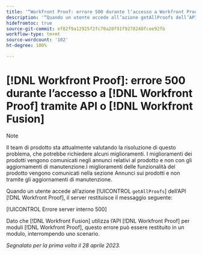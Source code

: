 ```yaml
---
title: '“Workfront Proof: errore 500 durante l’accesso a Workfront Proof tramite API o Workfront Fusion”'
description: '“Quando un utente accede all’azione getAllProofs dell’API Proof, il server Workfront Proof restituisce il messaggio: errore server interno 500”'
hidefromtoc: true
source-git-commit: ef82f9a12925f2fc70a20f91f9278240fcee92fb
workflow-type: tm+mt
source-wordcount: '102'
ht-degree: 100%

---
```



# [!DNL Workfront Proof]: errore 500 durante l’accesso a [!DNL Workfront Proof] tramite API o [!DNL Workfront Fusion]

>[!NOTE]
>
>Il team di prodotto sta attualmente valutando la risoluzione di questo problema, che potrebbe richiedere alcuni miglioramenti. I miglioramenti dei prodotti vengono comunicati negli annunci relativi al prodotto e non con gli aggiornamenti di manutenzione.I miglioramenti delle funzionalità del prodotto vengono comunicati nella sezione Annunci sui prodotti e non tramite gli aggiornamenti di manutenzione.

<!--This article is on Proof and Fusion TOCs-->

Quando un utente accede all’azione [!UICONTROL `getAllProofs`] dell’API [!DNL Workfront Proof], il server restituisce il messaggio seguente:

[!UICONTROL Errore server interno 500]

Dato che [!DNL Workfront Fusion] utilizza l’API [!DNL Workfront Proof] per moduli [!DNL Workfront Proof], questo errore può essere restituito in un modulo, interrompendo uno scenario.

_Segnalato per la prima volta il 28 aprile 2023._

